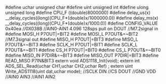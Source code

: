 #define  uchar unsigned char
#define  uint  unsigned int
#define  ulong unsigned long
#define CPU_F ((double)8000000)
#define delay_us(x) __delay_cycles((long)(CPU_F*(double)x/1000000.0))
#define delay_ms(x) __delay_cycles((long)(CPU_F*(double)x/1000.0))
#define CONFIG_VALUE    0x40ea //0X038B       //AIN0-AIN1  4.096  128sps  pull on DOUT
//M7.2signal in
#define MOSI_H     P7OUT|=BIT2
#define MOSI_L     P7OUT&=~BIT2
//M7.3signal out
#define MISO_H     P7OUT|=BIT3
#define MISO_L     P7OUT&=~BIT3
#define SCLK_H     P7OUT|=BIT1
#define SCLK_L     P7OUT&=~BIT1
#define CS_H       P7OUT|=BIT0
#define CS_L       P7OUT&=~BIT0
#define  MISO_IN 	P7DIR&=~BIT3
#define  MISO_OUT 	P7DIR|=BIT3
#define  READ_MISO  P7IN&BIT3
extern void ADS1118_Init(void);
extern int ADS_SEL_Read(uchar CH1,uchar CH2,uchar Ref) ;
extern uint Write_ADS1118(uint dat,uchar mode);
//SCLK	DIN
//CS	DOUT
//GND	VDD
//AIN0	AIN3
//AIN1	AIN2

